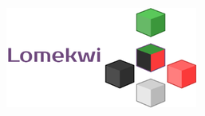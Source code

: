 <img src="./assets/lomekwi_side.png" alt="drawing" style="height:200px;"/>

<!-- You could think Lomekwi as a public distributed artifact system, but best way to describe Lomekwi is with a little story.

This society is divided in groups. Each member of the group has a bag of artifacts and every group has a leader. The leader is responsible for keeping the group safe, which means that it controls the artifcts of the group. A new member only enters the group if everyone accepts it. The bag of artifacts is used when a member wants to add a new item to the group. This item is then given to the leader, who breaks this item into multiple artifacts and distributes these artifacts within the group. When someone wants to get and item, it asks for it for the group leader, who collects the artifacts, mount the item and give to that member. If a leader is found dead or unreachable, the group make an election to select a new leader. Groups can share items with each other, they do that by establishing connections between group leaders. -->
